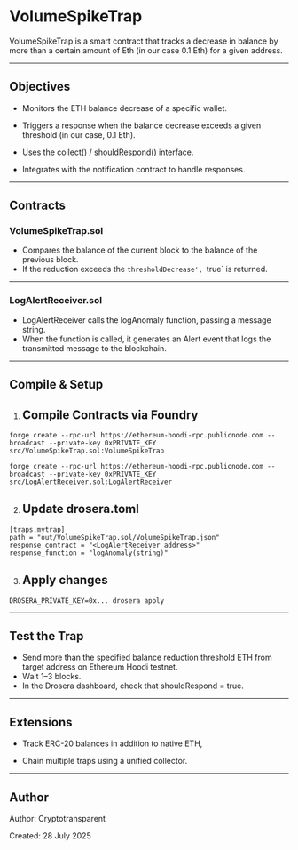 # VolumeSpikeTrap

VolumeSpikeTrap is a smart contract that tracks a decrease in balance by more than a certain amount of Eth (in our case 0.1 Eth) for a given address.

---

## Objectives

- Monitors the ETH balance decrease of a specific wallet.

- Triggers a response when the balance decrease exceeds a given threshold (in our case, 0.1 Eth).

- Uses the collect() / shouldRespond() interface.

- Integrates with the notification contract to handle responses.

---

## Contracts

### VolumeSpikeTrap.sol

- Compares the balance of the current block to the balance of the previous block.
- If the reduction exceeds the `thresholdDecrease', `true` is returned.

---

### LogAlertReceiver.sol

- LogAlertReceiver calls the logAnomaly function, passing a message string.
- When the function is called, it generates an Alert event that logs the transmitted message to the blockchain.

---

## Compile & Setup

1. ## Compile Contracts via Foundry 

```
forge create --rpc-url https://ethereum-hoodi-rpc.publicnode.com --broadcast --private-key 0xPRIVATE_KEY src/VolumeSpikeTrap.sol:VolumeSpikeTrap
```

```
forge create --rpc-url https://ethereum-hoodi-rpc.publicnode.com --broadcast --private-key 0xPRIVATE_KEY src/LogAlertReceiver.sol:LogAlertReceiver
```

2. ## Update drosera.toml 
```
[traps.mytrap]
path = "out/VolumeSpikeTrap.sol/VolumeSpikeTrap.json"
response_contract = "<LogAlertReceiver address>"
response_function = "logAnomaly(string)"
```
3. ## Apply changes 
```
DROSERA_PRIVATE_KEY=0x... drosera apply
```

---

## Test the Trap

- Send more than the specified balance reduction threshold ETH from target address on Ethereum Hoodi testnet.
- Wait 1–3 blocks.
- In the Drosera dashboard, check that shouldRespond = true.

---

## Extensions

- Track ERC-20 balances in addition to native ETH,

- Chain multiple traps using a unified collector.

---

## Author

Author: Cryptotransparent

Created: 28 July 2025




